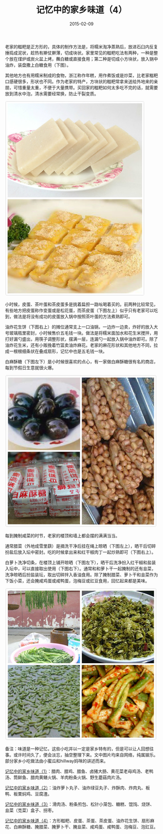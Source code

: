 ﻿---
title: "记忆中的家乡味道（4）"
date: 2015-02-09
categories: 
  - "health"
  - "essay"
tags: 
  - "小吃"
---

老家的糍粑是正方形的，具体的制作方法是，将糯米淘净蒸熟后，放进石臼内反复捶捣成泥状，趁热有擀仗擀薄，切成块状。家里常见的糍粑吃法有两种，一种是整个放在煤炉或炭火盆上烤，蘸白糖或直接食用；第二种是切成小方块状，放入锅中油炸，装盘撒上白糖食用（下图）。

其他地方也有用糯米制成的食物，浙江称作年糕，用作煮饭或是炒菜，比老家糍粑口感硬很多，形状也不同。作为老家的特产，方块状的糍粑常拿来送给外地来的亲朋，可惜重量太重，不便于大量携带。买回家的糍粑如何太多吃不完的话，就需要放到清水中泡，清水需要经常换，防止干裂变质。

![糍粑](/images/16130987107_cc985fd498_z.jpg)

小时候，皮蛋、茶叶蛋和茶皮蛋多是挑着扁担一路吆喝着买的。前两种比较常见，有些地方把皮蛋称作变蛋或是松花蛋，而茶皮蛋（下图左上）似乎只有老家可以吃到，做法是将没有成功的皮蛋放入锅中按照茶叶蛋的方法煮熟即可。

油炸花生饼（下图右上）的摊位通常支上一口油锅，一边炸一边卖，炸好的放入大号玻璃瓶里密封，小时候售价五毛钱一块。做法是将糯米面加水和花生米搅拌，用打好漏勺盛出，用筷子调整形状，摆满一层，连漏勺一起放入锅中油炸即可。除了油炸花生米，还有小贩挽着竹篮卖油炸麻花。老家的麻花形状和其他地方不同，拉成一根根细条状在叠成扇形，记忆中也是五毛钱一块。

白麻酥糖（下图左下）是小时候很喜欢的点心，有一家做白麻酥糖很有名的商店，每到节假日生意就很火爆。

![茶皮蛋](/images/15694429534_bb90aaf42c.jpg)

每到腌制咸菜的时节，老家的楼顶和墙上都会摆的满满当当。

通常腊菜（外地成雪里蕻）是摘洗干净后挂在绳上晾晒（下图左上），晒干后切碎扮盐后放入坛中密封。吃的时候拿出来和红干椒肉丁一起炒熟即可（下图右上）。

白萝卜洗净切条，在楼顶上铺开晾晒（下图左下），晒干后洗净扮入红干椒和盐装入坛中，可以直接取出使用（下图右下）。通常和和萝卜干一起腌制的还有韭菜，洗净晾晒后扮盐装坛，取出切碎拌入香油食用。除了腌制腊菜、萝卜干和韭菜作为下饭小菜，还会腌咸鸡蛋或咸鸭蛋，泡梅豆或豇豆食用，回忆起来都是美味。

![腌菜](/images/16315974912_ee9d6ed88f.jpg)

备注：味道是一种记忆，这些小吃并以一定是家乡特有的，但是可以让人回想往事。或许时间久了，便会淡忘，抽空整理下来。文中图片均来自网络，纯属娱乐。部分家乡小吃做法由小蜜瓜和hillway妈咪的讲述而来。

[记忆中的家乡味道（1）](http://www.jfsay.com/archives/933.html "记忆中的家乡味道（1）")：腊肉、腊鸡、腊鱼、卤猪大肠、黄花菜老母鸡汤、老鸭汤、筒鲜鱼、腊肉黄鳝火锅、羊肉粉条火锅、野生蘑菇肉片汤。

[记忆中的家乡味道（2）](http://www.jfsay.com/archives/931.html "记忆中的家乡味道（2）")：油炸萝卜丸子、油炸绿豆丸子、炸酥肉、炸肉丸、板鸭、板栗焖鸡、豆腐渣。

[记忆中的家乡味道（3）](http://www.jfsay.com/archives/930.html "记忆中的家乡味道（3）")：滑肉汤、粉条煎包、松针小笼包、糖糕、馄饨、烧饼、韭菜（苋菜）盒子、拐枣。

[记忆中的家乡味道（4）](http://www.jfsay.com/archives/927.html "记忆中的家乡味道（4）")：方形糍粑、皮蛋、茶蛋、茶皮蛋、油炸花生饼、扇形麻花、白麻酥糖、腌腊菜、腌萝卜干、腌韭菜、咸鸡蛋、咸鸭蛋、泡梅豆、泡豇豆。
